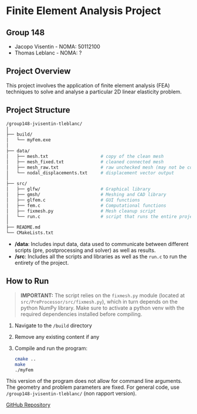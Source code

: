 # Finite Element Analysis Project

## Group 148

- Jacopo Visentin - NOMA: 50112100
- Thomas Leblanc - NOMA: ?

## Project Overview

This project involves the application of finite element analysis (FEA) techniques to solve and analyse a particular 2D linear elasticity problem.

## Project Structure

```bash
/group148-jvisentin-tleblanc/
│
├── build/
│   └── myFem.exe
│
├── data/
│   ├── mesh.txt                    # copy of the clean mesh
│   ├── mesh_fixed.txt              # cleaned connected mesh
│   ├── mesh_raw.txt                # raw unchecked mesh (may not be connected)
│   └── nodal_displacements.txt     # displacement vector output
│
├── src/
│   ├── glfw/                       # Graphical library
│   ├── gmsh/                       # Meshing and CAD library
│   ├── glfem.c                     # GUI functions
│   ├── fem.c                       # Computational functions
│   ├── fixmesh.py                  # Mesh cleanup script
│   └── run.c                       # script that runs the entire project
│
├── README.md
└── CMakeLists.txt
```

- **/data**: Includes input data, data used to communicate between different scripts (pre, postprocessing and solver) as well as results.
- **/src**: Includes all the scripts and libraries as well as the `run.c` to run the entirety of the project.

## How to Run

>**IMPORTANT:** The script relies on the `fixmesh.py` module (located at `src/PreProcessor/src/fixmesh.py`), which in turn depends on the python NumPy library. Make sure to activate a python venv with the required dependencies installed before compiling.

1. Navigate to the `/build` directory
2. Remove any existing content if any
3. Compile and run the program:

    ```bash
    cmake ..
    make
    ./myFem
    ```

This version of the program does not allow for command line arguments. The geometry and problem parameters are fixed. For general code, use `/group148-jvisentin-tleblanc/` (non rapport version).

<!-- set correct repo link -->
[GitHub Repository](https://github.com/JacopoVisentin?tab=repositories)
